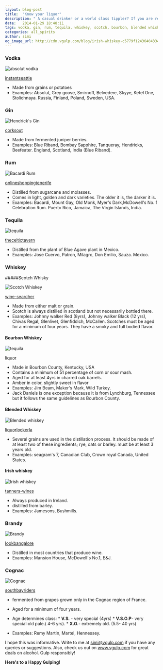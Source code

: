 ```yaml
---
layout: blog-post
title:  "Know your liquor"
description: " A casual drinker or a world class tippler? If you are reading this post, it's an indication that you love drinking. Part of knowing how to being a classy drinker involves knowing your way around alcohol. You may not particularly care about what you are drinking but it's never a good thing to ignore information. So, here is a quick guide to some of the most popular liquors around the globe."
date:   2014-01-29 18:48:11
tags: vodka, gin, rum, tequila, whiskey, scotch, bourbon, blended whisky, Irish whiskey, brandy, cognac
categories: all_spirits
author: simi
og_image_url: http://cdn.vgulp.com/blog/irish-whiskey-c5779f12436404334e51afd234fbec28.jpg
---
```


### Vodka

![absolut vodka](http://cdn.vgulp.com/blog/absolut-vodka-c5779f12436404334e51afd234fbec28.jpg)


[instantseattle](http://instantseattle.com)

* Made from grains or potatoes
* Examples: Absolut, Grey goose, Smirnoff, Belvedere, Skyye, Ketel One, Stolichnaya.
 Russia, Finland, Poland, Sweden, USA.


### Gin

![Hendrick's Gin](http://cdn.vgulp.com/blog/hendricks-gin-c5779f12436404334e51afd234fbec28.jpg)

[corksout](http://www.corksout.com)

* Made from fermented juniper berries.
* Examples: Blue Riband, Bombay Sapphire, Tanqueray, Hendricks, Beefeater.
England, Scotland, India (Blue Riband).


### Rum

![Bacardi Rum](http://cdn.vgulp.com/blog/bacardi-c5779f12436404334e51afd234fbec28.jpg)


[onlineshoppingtenerife](http://www.onlineshoppingtenerife.com)



* Distilled from sugarcane and molasses.
* Comes in light, golden and dark varieties. The older it is, the darker it is.
* Examples: Bacardi, Mount Gay, Old Monk, Myer's Dark,McDowell's No. 1 Celebration Rum.
 Puerto Rico, Jamaica, The Virgin Islands, India.


### Tequila

![tequila](http://cdn.vgulp.com/blog/silver-patron-c5779f12436404334e51afd234fbec28.jpg)


[theceltictavern](http://www.theceltictavern.com)

* Distilled from the plant of Blue Agave plant in Mexico.
* Examples: Jose Cuervo, Patron, Milagro, Don Emilio, Sauza.
Mexico.


### Whiskey

#####Scotch Whisky

![Scotch Whiskey](http://cdn.vgulp.com/blog/glenlivet-c5779f12436404334e51afd234fbec28.jpg)

[wine-searcher](http://www.wine-searcher.com)

* Made from either malt or grain.
* Scotch is always distilled in scotland but not necessarily bottled there.
* Examples: Johnny walker Red (8yrs), Johnny walker Black (12 yrs), Chivas Regal, Glenlivet, Glenfiddich, McCallen.
Scotches must be aged for a minimum of four years. They have a smoky and full bodied flavor.

#### Bourbon Whiskey

![tequila](http://cdn.vgulp.com/blog/makerz-mark-c5779f12436404334e51afd234fbec28.jpg)


[liquor](http://liquor.com)

* Made in Bourbon County, Kentucky, USA
* Contains a minimum of 51 percentage of corn or sour mash.
* Aged for at least 4yrs in charred oak barrels.
* Amber in color, slightly sweet in flavor
* Examples: Jim Beam, Maker's Mark, Wild Turkey.
* Jack Daniels is one exception because it is from Lynchburg, Tennessee but it follows the same guidelines as Bourbon County.

#### Blended Whiskey

![Blended whiskey](http://cdn.vgulp.com/blog/crown-royak-c5779f12436404334e51afd234fbec28.jpg)

[liquorlockerla](http://www.liquorlockerla.com)


* Several grains are used in the distillation process. It should be made of at least two of these ingredients; rye, oats or barley.
must be at least 3 years old.
* Examples: seagram's 7, Canadian Club, Crown royal
Canada, United States.


#### Irish whiskey

![Irish whiskey](http://cdn.vgulp.com/blog/irish-whiskey-c5779f12436404334e51afd234fbec28.jpg)

[tanners-wines](www.tanners-wines.co.uk)

* Always produced in Ireland.
* distilled from barley.
* Examples: Jamesons, Bushmills.


### Brandy

![Brandy](http://cdn.vgulp.com/blog/mansion-house-c5779f12436404334e51afd234fbec28.jpg)

[lookbangalore](www.lookbangalore.com)


* Distilled in most countries that produce wine.
* Examples: Mansion House, McDowell's No.1, E&J.

### Cognac

![Cognac](http://cdn.vgulp.com/blog/remy-martin-c5779f12436404334e51afd234fbec28.jpg)

[southbayriders](www.southbayriders.com)


* fermented from grapes grown only in the Cognac region of France.
* Aged for a minimum of four years.
* Age determines class:
       * **V.S.** - very special (4yrs)
       * **V.S.O.P**- very special old pale.( 4-6 yrs).
       * **X.O.**-  extremely old. (5.5- 40 yrs)

* Examples: Remy Martin, Martel, Hennessey.


I hope this was informative. Write to me at simi@vgulp.com if you have any queries or suggestions. Also, check us out on www.vgulp.com for great deals on alcohol. Gulp responsibly!

**Here's to a Happy Gulping!**